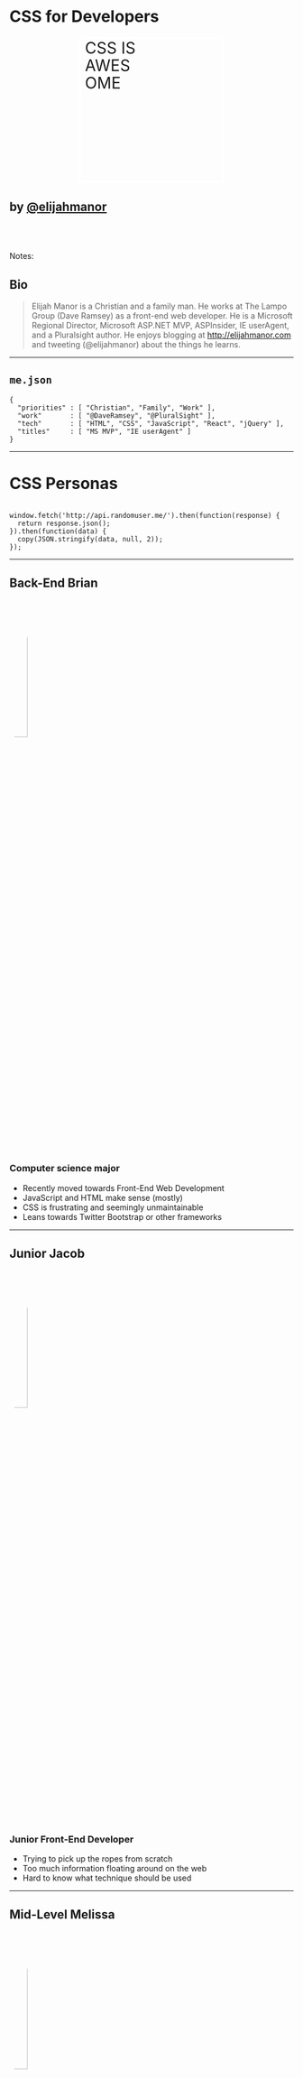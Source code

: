 # CSS for Developers

<div style="border: 5px solid white; height: 250px; width: 250px; margin: 1em auto;">
  <div style="font-size: 2em; text-align: left; width: 100px; line-height: 1.1em; margin-left: 0.25em;">CSS IS AWESOME</div>
</div>

## <!-- .element: style="text-transform: lowercase;" --> by [@elijahmanor](http://twitter.com/elijahmanor)

<h3 data-store="introduction-social" contenteditable></h3>

<!-- <div style="font-size: .4em; opacity: 0.5; font-style: italic;">Picture: [Stray Cat](https://flic.kr/p/dQZvyD) / [Jim Bauer](https://www.flickr.com/photos/lens-cap/) / Creative Commons</div> -->

Notes:

## Bio

> Elijah Manor is a Christian and a family man. He works at The Lampo Group (Dave Ramsey) as a front-end web developer. He is a Microsoft Regional Director, Microsoft ASP.NET MVP, ASPInsider, IE userAgent, and a Pluralsight author. He enjoys blogging at http://elijahmanor.com and tweeting (@elijahmanor) about the things he learns.

------

## `me.json`

<pre class="language-javascript"><code>{
  "priorities" : [ "Christian", "Family", "Work" ],
  "work"       : [ "@DaveRamsey", "@PluralSight" ],
  "tech"       : [ "HTML", "CSS", "JavaScript", "React", "jQuery" ],
  "titles"     : [ "MS MVP", "IE userAgent" ]
}</code></pre>

------

# CSS Personas

<pre class="language-javascript"><code>
window.fetch('http://api.randomuser.me/').then(function(response) {
  return response.json();
}).then(function(data) {
  copy(JSON.stringify(data, null, 2));
});</code></pre>

------

## Back-End Brian

<img src="http://api.randomuser.me/portraits/men/31.jpg" style="border-radius: 50%; width: 25%;" /><!-- 8, 15, 31,  -->

### Computer science major

* Recently moved towards Front-End Web Development
* JavaScript and HTML make sense (mostly)
* CSS is frustrating and seemingly unmaintainable
* Leans towards Twitter Bootstrap or other frameworks

------

## Junior Jacob

<img src="http://api.randomuser.me/portraits/men/73.jpg" style="border-radius: 50%; width: 25%;" /><!-- 32, 73 -->

### Junior Front-End Developer

* Trying to pick up the ropes from scratch
* Too much information floating around on the web
* Hard to know what technique should be used

------

## Mid-Level Melissa

<img src="http://api.randomuser.me/portraits/women/10.jpg" style="border-radius: 50%; width: 25%;" />

### Mid-Level Front-End Developer

* Pretty comfortable with current set of skills
* Can get the job done, but it can be somewhat painful
* CSS quickly gets out of hand and hard to maintain
